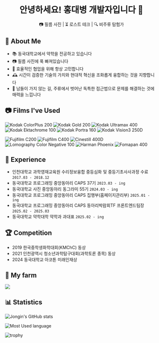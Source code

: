 <div align="center">
<!--   <img src="https://your-banner-image-url.jpg" alt="배너 이미지" width="850"/> -->
  <h1>안녕하세요! 홍대병 개발자입니다 👋</h1>
  <p>📷 필름 사진 | ⏳ 로스트 테크 | 🔍 비주류 탐험가</p>
</div>

## 🚀 About Me
- 📚 동국대학교에서 약학을 전공하고 있습니다
- 📷 필름 사진에 푹 빠져있습니다
- 🤝 효율적인 협업을 위해 항상 고민합니다
- 🕰️ 시간이 검증한 기술의 가치와 현대적 혁신을 조화롭게 융합하는 것을 지향합니다
- 🌟 남들이 가지 않는 길, 주류에서 벗어난 독특한 접근법으로 문제를 해결하는 것에 매력을 느낍니다

## 📷 Films I've Used

![Kodak ColorPlus 200](https://img.shields.io/badge/Kodak-ColorPlus%20200-E31837)
![Kodak Gold 200](https://img.shields.io/badge/Kodak-Gold%20200-FFD700)
![Kodak Ultramax 400](https://img.shields.io/badge/Kodak-Ultramax%20400-0066CC)
![Kodak Ektachrome 100](https://img.shields.io/badge/Kodak-Ektachrome%20100-0066CC)
![Kodak Portra 160](https://img.shields.io/badge/Kodak-Portra%20160-F08C28)
![Kodak Vision3 250D](https://img.shields.io/badge/Kodak-Vision3%20250D-FF9900)

![Fujifilm C200](https://img.shields.io/badge/Fujifilm-C200-4AAB3C)
![Fujifilm C400](https://img.shields.io/badge/Fujifilm-C400-00823C)
![Cinestill 400D](https://img.shields.io/badge/Cinestill-400D-6A0DAD)
![Lomography Color Negative 100](https://img.shields.io/badge/Film-Lomography%20Color%20Negative%20100-red)
![Harman Phoenix](https://img.shields.io/badge/Harman-Phoenix-D65436)
![Fomapan 400](https://img.shields.io/badge/Fomapan-400-333333)
<!--
![Cinestill 800T](https://img.shields.io/badge/CINESTILL-800T-FF5D00)
![Kodak AerocolorIV](https://img.shields.io/badge/KODAK-AEROCOLORIV-FFBE00)
![Lomography Color Negative 400](https://img.shields.io/badge/LOMOGRAPHY-COLOR_NEGATIVE_400-00A4E4)
-->

## 🧩 Experience

- 인천대학교 과학영재교육원 수리정보융합 중등심화 및 중등기초사사과정 수료 `2017.03 - 2018.12`
- 동국대학교 프로그래밍 중앙동아리 CAPS 37기 `2023.03 - ing`
- 동국대학교 사진 중앙동아리 동그라미 55기 `2024.03 - ing`
- 동국대학교 프로그래밍 중앙동아리 CAPS 집행부(홈페이지관리부) `2025.01 - ing`
- 동국대학교 프로그래밍 중앙동아리 CAPS 동아리박람회TF 프론트엔드팀장 `2025.02 - 2025.03`
- 동국대학교 약학대학 약학과 과대표 `2025.02 - ing`

<!-- 
- 동국대학교 프로그래밍 중앙동아리 CAPS '백엔드 기초 및 정보보호' 스터디 멘토 `2024.09 - 2024.12` 
- 가림고등학교 심화과제연구 멘토 `2023.03 - 2023.12`
-->

## 🏆 Competition

- 2019 한국중학생화학대회(KMChC) 동상
- 2021 인천광역시 청소년과학탐구대회(과학토론 종목) 동상
- 2024 동국대학교 아코톤 미래인재상

<!-- 
- 2021 인천광역시 과학전람회(생물부문) 장려상 
- 2018 인천광역시 발명경진대회 우수
-->

## 🌱 My farm
<a href="https://github.com/devxb/gitanimals">
  <img src="https://render.gitanimals.org/farms/wonjongin"/>
</a>

## 📊 Statistics

![Jongin's GitHub stats](https://github-readme-stats.vercel.app/api?username=wonjongin&show_icons=true&theme=transparent)

![Most Used language](https://github-readme-stats.vercel.app/api/top-langs/?username=wonjongin&layout=compact&langs_count=16&theme=white&exclude_repo=todo-cli-2020-c-)

![trophy](https://github-profile-trophy.vercel.app/?username=wonjongin)
  

<!--
**wonjongin/wonjongin** is a ✨ _special_ ✨ repository because its `README.md` (this file) appears on your GitHub profile.

Here are some ideas to get you started:

- 🔭 I’m currently working on ...
- 🌱 I’m currently learning ...
- 👯 I’m looking to collaborate on ...
- 🤔 I’m looking for help with ...
- 💬 Ask me about ...
- 📫 How to reach me: ...
- 😄 Pronouns: ...
- ⚡ Fun fact: ...
-->
